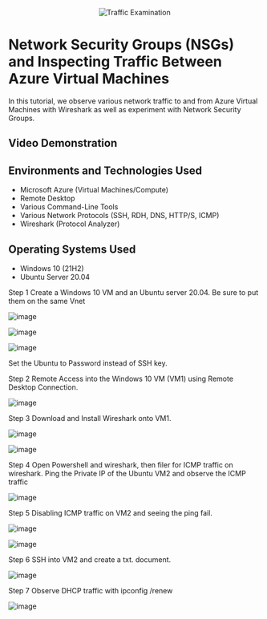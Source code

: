 <p align="center">
<img src="https://i.imgur.com/Ua7udoS.png" alt="Traffic Examination"/>
</p>

<h1>Network Security Groups (NSGs) and Inspecting Traffic Between Azure Virtual Machines</h1>
In this tutorial, we observe various network traffic to and from Azure Virtual Machines with Wireshark as well as experiment with Network Security Groups. <br />


<h2>Video Demonstration</h2>


<h2>Environments and Technologies Used</h2>

- Microsoft Azure (Virtual Machines/Compute)
- Remote Desktop
- Various Command-Line Tools
- Various Network Protocols (SSH, RDH, DNS, HTTP/S, ICMP)
- Wireshark (Protocol Analyzer)

<h2>Operating Systems Used </h2>

- Windows 10 (21H2)
- Ubuntu Server 20.04




Step 1 Create a Windows 10 VM and an Ubuntu server 20.04. Be sure to put them on the same Vnet

![image](https://github.com/KitchReeves/azure-network-protocols/assets/158783649/65f8322c-0334-448d-b348-74673ee1c865)

![image](https://github.com/KitchReeves/azure-network-protocols/assets/158783649/fab04f5b-3d4e-47ad-93d1-ac72fe2fca23)

![image](https://github.com/KitchReeves/azure-network-protocols/assets/158783649/3014f392-353c-40d8-bf2f-b8826fd6005e)

Set the Ubuntu to Password instead of SSH key.

Step 2 Remote Access into the Windows 10 VM (VM1) using Remote Desktop Connection.

![image](https://github.com/KitchReeves/azure-network-protocols/assets/158783649/f7d4c549-4d9c-415d-adf9-bd617ce7b449)

Step 3 Download and Install Wireshark onto VM1.

![image](https://github.com/KitchReeves/azure-network-protocols/assets/158783649/cfa89b65-c259-4c49-91da-f536222f137a)

![image](https://github.com/KitchReeves/azure-network-protocols/assets/158783649/92237819-d0f6-45b0-9c83-e5fe872be516)

Step 4 Open Powershell and wireshark, then filer for ICMP traffic on wireshark. Ping the Private IP of the Ubuntu VM2 and observe the ICMP traffic

![image](https://github.com/KitchReeves/azure-network-protocols/assets/158783649/a6be752e-0e3a-4a60-ab1a-4c25ae2a1271)

Step 5 Disabling ICMP traffic on VM2 and seeing the ping fail.

![image](https://github.com/KitchReeves/azure-network-protocols/assets/158783649/f0b09f42-25e7-4187-acd6-fb72687796c8)

![image](https://github.com/KitchReeves/azure-network-protocols/assets/158783649/71ce4aaa-11ce-466e-bc0c-b959ee6e5acd)

Step 6 SSH into VM2 and create a txt. document.

![image](https://github.com/KitchReeves/azure-network-protocols/assets/158783649/ba5d605e-0126-40cc-b48c-ddebbfb99b34)

Step 7 Observe DHCP traffic with ipconfig /renew

![image](https://github.com/KitchReeves/azure-network-protocols/assets/158783649/57f95b66-ffad-4de1-853e-18b5b2254c37)






